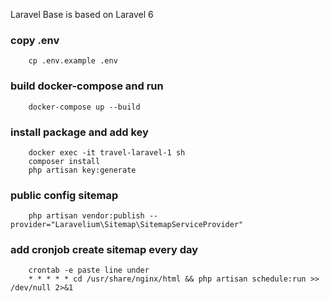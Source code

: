 Laravel Base is based on Laravel 6

### copy .env
```
    cp .env.example .env
```

### build docker-compose and run
```
    docker-compose up --build
```

### install package and add key
```
    docker exec -it travel-laravel-1 sh
    composer install
    php artisan key:generate
```

### public config sitemap
```
    php artisan vendor:publish --provider="Laravelium\Sitemap\SitemapServiceProvider"
```


### add cronjob create sitemap every day
```
    crontab -e paste line under
    * * * * * cd /usr/share/nginx/html && php artisan schedule:run >> /dev/null 2>&1
```